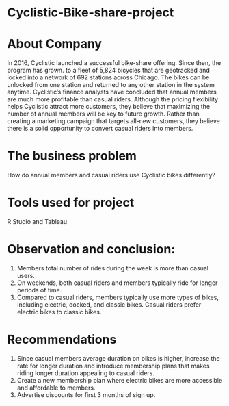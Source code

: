 # Cyclistic-Bike-share-project
# About Company
In 2016, Cyclistic launched a successful bike-share offering. Since then, the program has grown.
to a fleet of 5,824 bicycles that are geotracked and locked into a network of 692 stations
across Chicago. The bikes can be unlocked from one station and returned to any other station
in the system anytime. Cyclistic’s finance analysts have concluded that annual members are much more profitable than casual riders. Although the pricing flexibility helps Cyclistic attract more customers,
they believe that maximizing the number of annual members will be key to future growth.
Rather than creating a marketing campaign that targets all-new customers, they believe
there is a solid opportunity to convert casual riders into members. 

# The business problem 
How do annual members and casual riders use Cyclistic bikes differently?

# Tools used for project 
R Studio and Tableau

# Observation and conclusion:
1. Members total number of rides during the week is more than casual users. 
2. On weekends, both casual riders and members typically ride for longer periods of time.
3. Compared to casual riders, members typically use more types of bikes, including electric, docked, and classic bikes. Casual riders prefer electric bikes to classic bikes.

# Recommendations
1.	Since casual members average duration on bikes is higher, increase the rate for longer duration and introduce membership plans that makes riding longer duration appealing to casual riders.
2.	Create a new membership plan where electric bikes are more accessible and affordable to members.
3.	Advertise discounts for first 3 months of sign up. 
